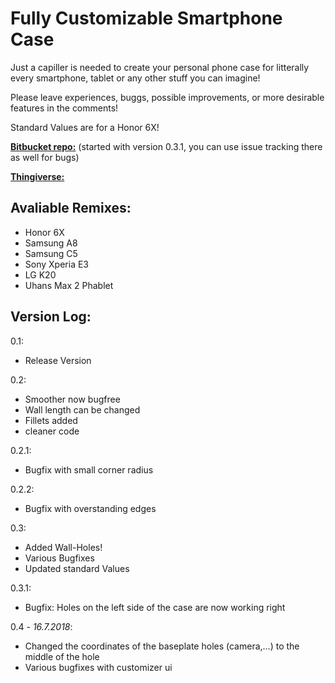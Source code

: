 

# Fully Customizable Smartphone Case

Just a capiller is needed to create your personal phone case for litterally every smartphone, tablet or any other stuff you can imagine!

Please leave experiences, buggs, possible improvements, or more desirable features
in the comments!

Standard Values are for a Honor 6X!

[**Bitbucket repo:**](https://bitbucket.org/simon4web/customizable-phone-case)  (started with version 0.3.1, you can use issue tracking there as well for bugs)

[**Thingiverse:**](https://www.thingiverse.com/thing:2561342)

## Avaliable Remixes:

+ Honor 6X
+ Samsung A8
+ Samsung C5
+ Sony Xperia E3
+ LG K20
+ Uhans Max 2 Phablet 

## Version Log:

0.1:
+ Release Version

0.2:
+ Smoother now bugfree
+ Wall length can be changed
+ Fillets added
+ cleaner code

0.2.1:
+ Bugfix with small corner radius

0.2.2:
+ Bugfix with overstanding edges

0.3:
+ Added Wall-Holes!
+ Various Bugfixes
+ Updated standard Values

0.3.1:
+ Bugfix: Holes on the left side of the case are now working right

0.4 - *16.7.2018*:
+ Changed the coordinates of the baseplate holes (camera,...) to the middle of the hole
+ Various bugfixes with customizer ui
